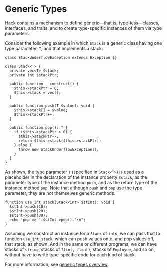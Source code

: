 # Generic Types

Hack contains a mechanism to define generic&mdash;that is, type-less&mdash;classes, interfaces, and traits, and to create type-specific instances of
them via type parameters.

Consider the following example in which `Stack` is a generic class having one type parameter, `T`, and that implements a stack:

```hack file:stack.hack
class StackUnderflowException extends Exception {}

class Stack<T> {
  private vec<T> $stack;
  private int $stackPtr;

  public function __construct() {
    $this->stackPtr = 0;
    $this->stack = vec[];
  }

  public function push(T $value): void {
    $this->stack[] = $value;
    $this->stackPtr++;
  }

  public function pop(): T {
    if ($this->stackPtr > 0) {
      $this->stackPtr--;
      return $this->stack[$this->stackPtr];
    } else {
      throw new StackUnderflowException();
    }
  }
}
```

As shown, the type parameter `T` (specified in `Stack<T>`) is used as a placeholder in the declaration of the instance property `$stack`, as
the parameter type of the instance method `push`, and as the return type of the instance method `pop`. Note that although `push` and `pop` use
the type parameter, they are not themselves generic methods.

```hack file:stack.hack
function use_int_stack(Stack<int> $stInt): void {
  $stInt->push(10);
  $stInt->push(20);
  $stInt->push(30);
  echo 'pop => '.$stInt->pop()."\n";
}
```

Assuming we construct an instance for a `Stack` of `int`s, we can pass that to function `use_int_stack`, which can push values onto, and pop
values off, that stack, as shown. And in the same or different programs, we can have stacks of `string`, stacks of `?(int, float)`, stacks of
`Employee`, and so on, without have to write type-specific code for each kind of stack.

For more information, see [generic types overview](/docs/hack/generics/introduction).
